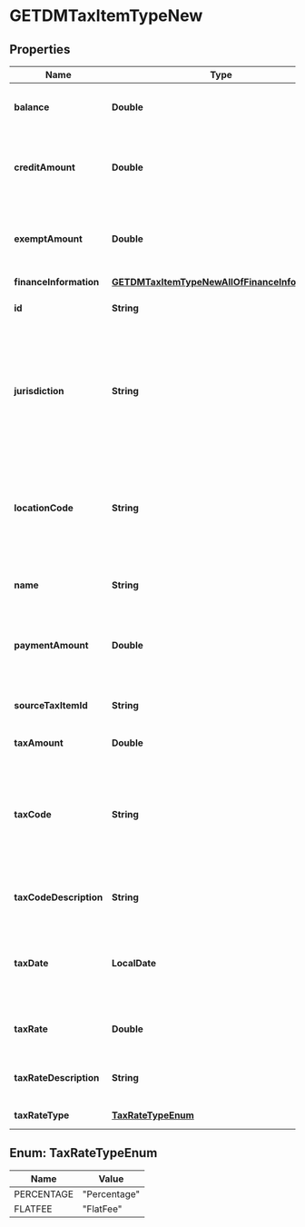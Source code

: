 

# GETDMTaxItemTypeNew


## Properties

| Name | Type | Description | Notes |
|------------ | ------------- | ------------- | -------------|
|**balance** | **Double** | The balance of the taxation item.  |  [optional] |
|**creditAmount** | **Double** | The amount of credit memos applied to the debit memo.   |  [optional] |
|**exemptAmount** | **Double** | The calculated tax amount excluded due to the exemption.  |  [optional] |
|**financeInformation** | [**GETDMTaxItemTypeNewAllOfFinanceInformation**](GETDMTaxItemTypeNewAllOfFinanceInformation.md) |  |  [optional] |
|**id** | **String** | The ID of the taxation item.  |  [optional] |
|**jurisdiction** | **String** | The jurisdiction that applies the tax or VAT. This value is typically a state, province, county, or city.  |  [optional] |
|**locationCode** | **String** | The identifier for the location based on the value of the &#x60;taxCode&#x60; field.  |  [optional] |
|**name** | **String** | The name of the taxation item.  |  [optional] |
|**paymentAmount** | **Double** | The amount of payments applied to the debit memo.   |  [optional] |
|**sourceTaxItemId** | **String** | The ID of the source taxation item.  |  [optional] |
|**taxAmount** | **Double** | The amount of taxation.  |  [optional] |
|**taxCode** | **String** | The tax code identifies which tax rules and tax rates to apply to a specific debit memo.  |  [optional] |
|**taxCodeDescription** | **String** | The description of the tax code.  |  [optional] |
|**taxDate** | **LocalDate** | The date that the tax is applied to the debit memo, in &#x60;yyyy-mm-dd&#x60; format.  |  [optional] |
|**taxRate** | **Double** | The tax rate applied to the debit memo.  |  [optional] |
|**taxRateDescription** | **String** | The description of the tax rate.  |  [optional] |
|**taxRateType** | [**TaxRateTypeEnum**](#TaxRateTypeEnum) | The type of the tax rate.  |  [optional] |



## Enum: TaxRateTypeEnum

| Name | Value |
|---- | -----|
| PERCENTAGE | &quot;Percentage&quot; |
| FLATFEE | &quot;FlatFee&quot; |



